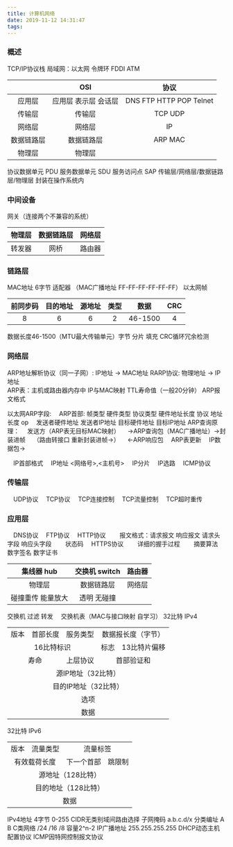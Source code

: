 ```yaml
---
title: 计算机网络
date: 2019-11-12 14:31:47
tags:
---
```

### 概述
TCP/IP协议栈
局域网：以太网 令牌环 FDDI ATM

&nbsp;| OSI| 协议
:-: | :-: | :-:
应用层 | 应用层 表示层 会话层 | DNS FTP HTTP POP Telnet
传输层 | 传输层 | TCP UDP
网络层 | 网络层 | IP
数据链路层 | 数据链路层 | ARP MAC
物理层 | 物理层 | &nbsp;

协议数据单元 PDU 服务数据单元 SDU 服务访问点 SAP
传输层/网络层/数据链路层/物理层 封装在操作系统内
### 中间设备
网关（连接两个不兼容的系统）

物理层 | 数据链路层 | 网络层 
:-: | :-: | :-: 
转发器 | 网桥 | 路由器 

### 链路层
MAC地址 6字节 适配器 （MAC广播地址 FF-FF-FF-FF-FF-FF）
以太网帧

前同步码 | 目的地址 | 源地址 | 类型 | 数据 | CRC 
:-: | :-: | :-: | :-: | :-: | :-:
8 | 6 | 6 | 2 | 46-1500 | 4

数据长度46-1500（MTU最大传输单元）字节 分片 填充
CRC循环冗余检测

### 网络层

ARP地址解析协议（同一子网）: IP地址 -> MAC地址
RARP协议: 物理地址 -> IP地址  
ARP表：主机或路由器内存中 IP与MAC映射 TTL寿命值（一般20分钟）
ARP报文格式

以太网ARP字段:
&emsp;ARP首部: 帧类型 硬件类型 协议类型 硬件地址长度 协议 地址长度 op
&emsp;发送者硬件地址 发送者IP地址 目标硬件地址 目标IP地址
ARP查询原理：
&emsp;发送方（ARP表无目标MAC映射）
&emsp;->ARP查询包（MAC广播地址）->封装进帧
&emsp;（路由转接口 重新封装进帧->）
&emsp;<-ARP响应包
&emsp;ARP表更新
&emsp;IP数据包->

&emsp;IP首部格式
&emsp;IP地址 <网络号>,<主机号>
&emsp;IP分片
&emsp;IP选路
&emsp;ICMP协议
### 传输层
&emsp;UDP协议
&emsp;TCP协议
&emsp;TCP连接控制
&emsp;TCP流量控制
&emsp;TCP超时重传
### 应用层
&emsp;DNS协议
&emsp;FTP协议
&emsp;HTTP协议
&emsp;&emsp;报文格式：请求报文 响应报文 请求头字段 响应头字段
&emsp;&emsp;状态码
&emsp;HTTPS协议
&emsp;&emsp;详细的握手过程
&emsp;&emsp;摘要算法 数字签名 数字证书

集线器 hub | 交换机 switch | 路由器
:-: | :-: | :-: 
物理层 | 数据链路层 | 网络层
碰撞重传 能量放大 | 透明 无碰撞 | &nbsp;

交换机 过滤 转发 
&emsp;交换机表（MAC与接口映射 自学习）
32比特
IPv4
<table>
    <tr>
        <td align="center">版本</td> 
        <td align="center">首部长度</td>
        <td align="center">服务类型</td> 
        <td colspan="2" align="center">数据报长度（字节）</td>
   </tr>
    <tr>
        <td colspan="3" align="center">16比特标识</td>
        <td colspan="1" align="center">标志</td>
        <td colspan="1" align="center">13比特片偏移</td>
    </tr>
    <tr>
        <td colspan="2" align="center">寿命</td> 
        <td colspan="1" align="center">上层协议</td> 
        <td colspan="2" align="center">首部验证和</td>    
    </tr>
    <tr>
        <td colspan="5" align="center">源IP地址（32比特）</td> 
    </tr>
    <tr>
        <td colspan="5" align="center">目的IP地址（32比特）</td> 
    </tr>
    <tr>
        <td colspan="5" align="center">选项</td> 
    </tr>
    <tr>
        <td colspan="5" align="center">数据</td> 
    </tr>
</table>
32比特
IPv6
<table>
    <tr>
        <td colspan="1" align="center">版本</td> 
        <td colspan="1" align="center">流量类型</td>
        <td colspan="3" align="center">流量标签</td> 
   </tr>
    <tr>
        <td colspan="3" align="center">有效载荷长度</td>
        <td colspan="1" align="center">下一个首部</td>
        <td colspan="1" align="center">跳限制</td>
    </tr>
    <tr>
        <td colspan="5" align="center">源地址（128比特）</td> 
    </tr>
    <tr>
        <td colspan="5" align="center">目的地址（128比特）</td> 
    </tr>
    <tr>
        <td colspan="5" align="center">数据</td> 
    </tr>
</table>
IPv4地址 4字节 0-255 
CIDR无类别域间路由选择 子网掩码 a.b.c.d/x
分类编址 A B C类网络 /24 /16 /8 
容量2^n-2 
IP广播地址 255.255.255.255
DHCP动态主机配置协议
ICMP因特网控制报文协议
